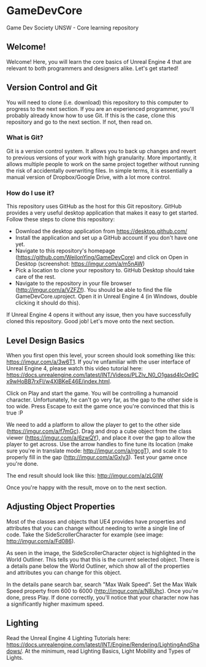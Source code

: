 # GameDevCore
Game Dev Society UNSW - Core learning repository

## Welcome!
Welcome! Here, you will learn the core basics of Unreal Engine 4 that are relevant to both programmers and designers alike. Let's get started!

## Version Control and Git
You will need to clone (i.e. download) this repository to this computer to progress to the next section.
If you are an experienced programmer, you'll probably already know how to use Git. If this is the case, clone this repository and go to the next section. If not, then read on.

### What is Git?
Git is a version control system. It allows you to back up changes and revert to previous versions of your work with high granularity. More importantly, it allows multiple people to work on the same project together without running the risk of accidentally overwriting files. In simple terms, it is essentially a manual version of Dropbox/Google Drive, with a lot more control. 

### How do I use it?
This repository uses GitHub as the host for this Git repository. GitHub provides a very useful desktop application that makes it easy to get started. Follow these steps to clone this repository:
* Download the desktop application from https://desktop.github.com/
* Install the application and set up a GitHub account if you don't have one yet.
* Navigate to this repository's homepage (https://github.com/WeilonYing/GameDevCore) and click on Open in Desktop (screenshot: https://imgur.com/a/m5nAW)
* Pick a location to clone your repository to. GitHub Desktop should take care of the rest.
* Navigate to the repository in your file browser (http://imgur.com/a/VZFZf). You should be able to find the file GameDevCore.uproject. Open it in Unreal Engine 4 (in Windows, double clicking it should do this).

If Unreal Engine 4 opens it without any issue, then you have successfully cloned this repository. Good job! Let's move onto the next section.

## Level Design Basics
When you first open this level, your screen should look something like this: https://imgur.com/a/3w6T1. If you're unfamiliar with the user interface of Unreal Engine 4, please watch this video tutorial here: https://docs.unrealengine.com/latest/INT/Videos/PLZlv_N0_O1gasd4IcOe9Cx9wHoBB7rxFl/w4XlBKeE46E/index.html.

Click on Play and start the game. You will be controlling a humanoid character. Unfortunately, he can't go very far, as the gap to the other side is too wide. Press Escape to exit the game once you're convinced that this is true :P

We need to add a platform to allow the player to get to the other side (https://imgur.com/a/f7mGc). Drag and drop a cube object from the class viewer (https://imgur.com/a/6zwQY), and place it over the gap to allow the player to get across. Use the arrow handles to fine tune its location (make sure you're in translate mode: http://imgur.com/a/rgcgT), and scale it to properly fill in the gap (http://imgur.com/a/Gxly3). Test your game once you're done.

The end result should look like this: http://imgur.com/a/zLGIW

Once you're happy with the result, move on to the next section.

## Adjusting Object Properties
Most of the classes and objects that UE4 provides have properties and attributes that you can change without needing to write a single line of code. Take the SideScrollerCharacter for example (see image: http://imgur.com/a/Fd086).

As seen in the image, the SideScrollerCharacter object is highlighted in the World Outliner. This tells you that this is the current selected object. There is a details pane below the World Outliner, which show all of the properties and attributes you can change for this object.

In the details pane search bar, search "Max Walk Speed". Set the Max Walk Speed property from 600 to 6000 (http://imgur.com/a/N8Uhc). Once you're done, press Play. If done correctly, you'll notice that your character now has a significantly higher maximum speed.

## Lighting
Read the Unreal Engine 4 Lighting Tutorials here: https://docs.unrealengine.com/latest/INT/Engine/Rendering/LightingAndShadows/. At the minimum, read Lighting Basics, Light Mobility and Types of Lights.

